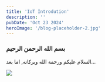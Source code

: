 ```yaml
---
title: 'IoT Introdution'
description: ''
pubDate: 'Oct 23 2024'
heroImage: '/blog-placeholder-2.jpg'
---
```

### بسم الله الرحمن الرحيم
السلام عليكم ورحمة الله وبركاته, اما بعد...


![](/first-post/SultanAljrboa.jpg)
